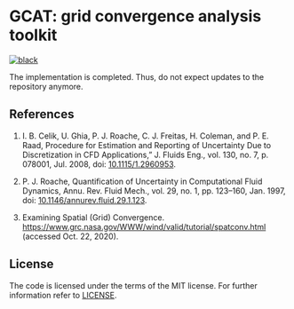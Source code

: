 # GCAT: grid convergence analysis toolkit

[![black](https://github.com/gabrielbdsantos/gcat/actions/workflows/black.yaml/badge.svg?branch=master&event=push)](https://github.com/gabrielbdsantos/gcat/actions/workflows/black.yaml)

The implementation is completed. Thus, do not expect updates to the repository
anymore.

## References

1. I. B. Celik, U. Ghia, P. J. Roache, C. J. Freitas, H. Coleman, and P. E.
   Raad, Procedure for Estimation and Reporting of Uncertainty Due to
   Discretization in CFD Applications,” J. Fluids Eng., vol. 130, no. 7, p.
   078001, Jul. 2008, doi: [10.1115/1.2960953][1].
  
2. P. J. Roache, Quantification of Uncertainty in Computational Fluid Dynamics,
   Annu. Rev. Fluid Mech., vol. 29, no. 1, pp. 123–160, Jan. 1997, doi:
   [10.1146/annurev.fluid.29.1.123][2].
  
3. Examining Spatial (Grid) Convergence.
   https://www.grc.nasa.gov/WWW/wind/valid/tutorial/spatconv.html (accessed
   Oct. 22, 2020).

## License

The code is licensed under the terms of the MIT license. For further
information refer to [LICENSE](./LICENSE).


[1]: https://doi.org/10.1146/annurev.fluid.29.1.123
[2]: https://doi.org/10.1146/annurev.fluid.29.1.123
